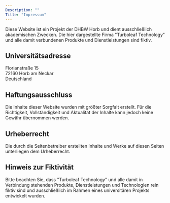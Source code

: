 ```yaml
---
Description: ""
Title: "Impressum"
---
```


Diese Website ist ein Projekt der DHBW Horb und dient ausschließlich akademischen Zwecken. Die hier dargestellte Firma "Turboleaf Technology" und alle damit verbundenen Produkte und Dienstleistungen sind fiktiv.

## Universitätsadresse
Florianstraße 15\
72160 Horb am Neckar\
Deutschland

## Haftungsausschluss
Die Inhalte dieser Website wurden mit größter Sorgfalt erstellt. Für die Richtigkeit, Vollständigkeit und Aktualität der Inhalte kann jedoch keine Gewähr übernommen werden.

## Urheberrecht
Die durch die Seitenbetreiber erstellten Inhalte und Werke auf diesen Seiten unterliegen dem Urheberrecht.

## Hinweis zur Fiktivität
Bitte beachten Sie, dass "Turboleaf Technology" und alle damit in Verbindung stehenden Produkte, Dienstleistungen und Technologien rein fiktiv sind und ausschließlich im Rahmen eines universitären Projekts entwickelt wurden.